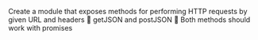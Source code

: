 Create a module that exposes methods for
performing HTTP requests by given URL and
headers
 getJSON and postJSON
 Both methods should work with promises
